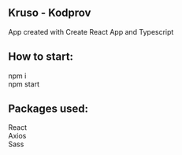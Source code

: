 <h2>Kruso - Kodprov</h2>
App created with Create React App and Typescript
<br>

<h2>How to start:</h2>
npm i
<br>
npm start

<h2>Packages used:</h2>
React
<br>
Axios
<br>
Sass
